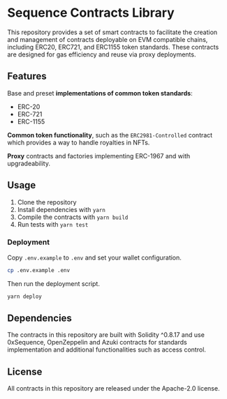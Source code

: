# Sequence Contracts Library

This repository provides a set of smart contracts to facilitate the creation and management of contracts deployable on EVM compatible chains, including ERC20, ERC721, and ERC1155 token standards. These contracts are designed for gas efficiency and reuse via proxy deployments.

## Features

Base and preset **implementations of common token standards**:

* ERC-20
* ERC-721
* ERC-1155

**Common token functionality**, such as the `ERC2981-Controlled` contract which provides a way to handle royalties in NFTs.

**Proxy** contracts and factories implementing ERC-1967 and with upgradeability.

## Usage

1. Clone the repository
2. Install dependencies with `yarn`
3. Compile the contracts with `yarn build`
4. Run tests with `yarn test`

### Deployment

Copy `.env.example` to `.env` and set your wallet configuration.

```sh
cp .env.example .env
```

Then run the deployment script.

```sh
yarn deploy
```

## Dependencies

The contracts in this repository are built with Solidity ^0.8.17 and use 0xSequence, OpenZeppelin and Azuki contracts for standards implementation and additional functionalities such as access control.

## License

All contracts in this repository are released under the Apache-2.0 license.
